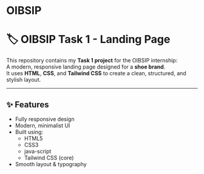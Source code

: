 # OIBSIP
# 🏷️ OIBSIP Task 1 - Landing Page

This repository contains my **Task 1 project** for the OIBSIP internship:  
A modern, responsive landing page designed for a **shoe brand**.  
It uses **HTML**, **CSS**, and **Tailwind CSS** to create a clean, structured, and stylish layout.

---

## ✨ Features

- Fully responsive design
- Modern, minimalist UI
- Built using:
  - HTML5
  - CSS3
  - java-script
  - Tailwind CSS (core)
- Smooth layout & typography


